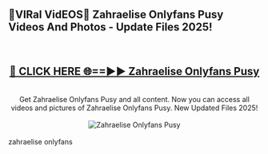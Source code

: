 <h2>🔴VIRal VidEOS🔴 Zahraelise Onlyfans Pusy Videos And Photos - Update Files 2025!</h2>
<br>
<div align="center">
<h2><a href="https://virallinks.top/odZfE0" rel="nofollow">🔴 CLICK HERE 🌐==►► Zahraelise Onlyfans Pusy</a></h2>
<br>
Get Zahraelise Onlyfans Pusy and all content. Now you can access all videos and pictures of Zahraelise Onlyfans Pusy. New Updated Files 2025!
<br>
<br>
<a href="https://virallinks.top/odZfE0" rel="nofollow" data-target="animated-image.originalLink"><img src="https://i.imgur.com/dJHk4Zq.gif)" alt="Zahraelise Onlyfans Pusy" style="max-width: 100%; display: inline-block;" data-target="animated-image.originalImage"></a>
</div>
<br>
zahraelise onlyfans